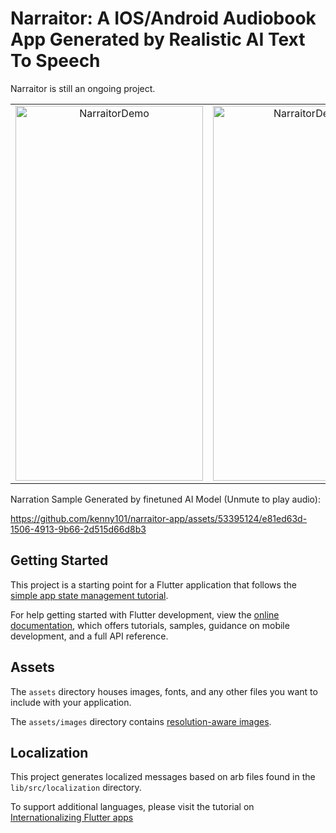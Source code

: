 # Narraitor: A IOS/Android Audiobook App Generated by Realistic AI Text To Speech

Narraitor is still an ongoing project.
<table>
  <tr>
    <td align="center">
      <img src="https://github.com/kenny101/narraitor-app/assets/53395124/92c014bb-76f0-4dd7-84fc-ce23aa173847" alt="NarraitorDemo" width="300" height="600">
    </td>
    <td align="center">
      <img src="https://github.com/kenny101/narraitor-app/assets/53395124/a5c411d6-5204-4aa1-aeb1-9971b97e5926" alt="NarraitorDemo2" width="300" height="600">
    </td>
  </tr>
</table>

Narration Sample Generated by finetuned AI Model (Unmute to play audio):

https://github.com/kenny101/narraitor-app/assets/53395124/e81ed63d-1506-4913-9b66-2d515d66d8b3



## Getting Started

This project is a starting point for a Flutter application that follows the
[simple app state management
tutorial](https://flutter.dev/docs/development/data-and-backend/state-mgmt/simple).

For help getting started with Flutter development, view the
[online documentation](https://flutter.dev/docs), which offers tutorials,
samples, guidance on mobile development, and a full API reference.

## Assets

The `assets` directory houses images, fonts, and any other files you want to
include with your application.

The `assets/images` directory contains [resolution-aware
images](https://flutter.dev/docs/development/ui/assets-and-images#resolution-aware).

## Localization

This project generates localized messages based on arb files found in
the `lib/src/localization` directory.

To support additional languages, please visit the tutorial on
[Internationalizing Flutter
apps](https://flutter.dev/docs/development/accessibility-and-localization/internationalization)
